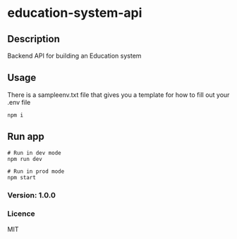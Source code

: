 # education-system-api

## Description

Backend API for building an Education system

## Usage

There is a sampleenv.txt file that gives you a template for how to fill out your .env file

```
npm i
```

## Run app

```
# Run in dev mode
npm run dev

# Run in prod mode
npm start
```

### Version: 1.0.0

### Licence

MIT
